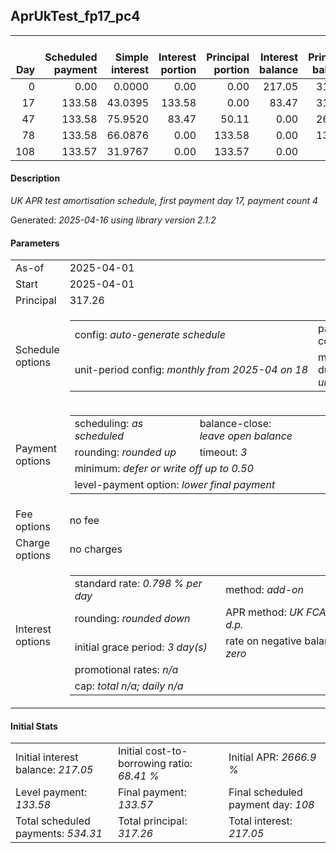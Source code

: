 <h2>AprUkTest_fp17_pc4</h2>
<table>
    <thead style="vertical-align: bottom;">
        <th style="text-align: right;">Day</th>
        <th style="text-align: right;">Scheduled payment</th>
        <th style="text-align: right;">Simple interest</th>
        <th style="text-align: right;">Interest portion</th>
        <th style="text-align: right;">Principal portion</th>
        <th style="text-align: right;">Interest balance</th>
        <th style="text-align: right;">Principal balance</th>
        <th style="text-align: right;">Total simple interest</th>
        <th style="text-align: right;">Total interest</th>
        <th style="text-align: right;">Total principal</th>
    </thead>
    <tr style="text-align: right;">
        <td class="ci00">0</td>
        <td class="ci01" style="white-space: nowrap;">0.00</td>
        <td class="ci02">0.0000</td>
        <td class="ci03">0.00</td>
        <td class="ci04">0.00</td>
        <td class="ci05">217.05</td>
        <td class="ci06">317.26</td>
        <td class="ci07">0.0000</td>
        <td class="ci08">0.00</td>
        <td class="ci09">0.00</td>
    </tr>
    <tr style="text-align: right;">
        <td class="ci00">17</td>
        <td class="ci01" style="white-space: nowrap;">133.58</td>
        <td class="ci02">43.0395</td>
        <td class="ci03">133.58</td>
        <td class="ci04">0.00</td>
        <td class="ci05">83.47</td>
        <td class="ci06">317.26</td>
        <td class="ci07">43.0395</td>
        <td class="ci08">133.58</td>
        <td class="ci09">0.00</td>
    </tr>
    <tr style="text-align: right;">
        <td class="ci00">47</td>
        <td class="ci01" style="white-space: nowrap;">133.58</td>
        <td class="ci02">75.9520</td>
        <td class="ci03">83.47</td>
        <td class="ci04">50.11</td>
        <td class="ci05">0.00</td>
        <td class="ci06">267.15</td>
        <td class="ci07">118.9915</td>
        <td class="ci08">217.05</td>
        <td class="ci09">50.11</td>
    </tr>
    <tr style="text-align: right;">
        <td class="ci00">78</td>
        <td class="ci01" style="white-space: nowrap;">133.58</td>
        <td class="ci02">66.0876</td>
        <td class="ci03">0.00</td>
        <td class="ci04">133.58</td>
        <td class="ci05">0.00</td>
        <td class="ci06">133.57</td>
        <td class="ci07">185.0791</td>
        <td class="ci08">217.05</td>
        <td class="ci09">183.69</td>
    </tr>
    <tr style="text-align: right;">
        <td class="ci00">108</td>
        <td class="ci01" style="white-space: nowrap;">133.57</td>
        <td class="ci02">31.9767</td>
        <td class="ci03">0.00</td>
        <td class="ci04">133.57</td>
        <td class="ci05">0.00</td>
        <td class="ci06">0.00</td>
        <td class="ci07">217.0558</td>
        <td class="ci08">217.05</td>
        <td class="ci09">317.26</td>
    </tr>
</table>
<h4>Description</h4>
<p><i>UK APR test amortisation schedule, first payment day 17, payment count 4</i></p>
<p>Generated: <i>2025-04-16 using library version 2.1.2</i></p>
<h4>Parameters</h4>
<table>
    <tr>
        <td>As-of</td>
        <td>2025-04-01</td>
    </tr>
    <tr>
        <td>Start</td>
        <td>2025-04-01</td>
    </tr>
    <tr>
        <td>Principal</td>
        <td>317.26</td>
    </tr>
    <tr>
        <td>Schedule options</td>
        <td>
            <table>
                <tr>
                    <td>config: <i>auto-generate schedule</i></td>
                    <td>payment count: <i>4</i></td>
                </tr>
                <tr>
                    <td style="white-space: nowrap;">unit-period config: <i>monthly from 2025-04 on 18</i></td>
                    <td>max duration: <i>unlimited</i></td>
                </tr>
            </table>
        </td>
    </tr>
    <tr>
        <td>Payment options</td>
        <td>
            <table>
                <tr>
                    <td>scheduling: <i>as scheduled</i></td>
                    <td>balance-close: <i>leave&nbsp;open&nbsp;balance</i></td>
                </tr>
                <tr>
                    <td>rounding: <i>rounded up</i></td>
                    <td>timeout: <i>3</i></td>
                </tr>
                <tr>
                    <td colspan='2'>minimum: <i>defer&nbsp;or&nbsp;write&nbsp;off&nbsp;up&nbsp;to&nbsp;0.50</i></td>
                </tr>
                <tr>
                    <td colspan='2'>level-payment option: <i>lower&nbsp;final&nbsp;payment</i></td>
                </tr>
            </table>
        </td>
    </tr>
    <tr>
        <td>Fee options</td>
        <td>no fee
        </td>
    </tr>
    <tr>
        <td>Charge options</td>
        <td>no charges
        </td>
    </tr>
    <tr>
        <td>Interest options</td>
        <td>
            <table>
                <tr>
                    <td>standard rate: <i>0.798 % per day</i></td>
                    <td>method: <i>add-on</i></td>
                </tr>
                <tr>
                    <td>rounding: <i>rounded down</i></td>
                    <td>APR method: <i>UK FCA to 1 d.p.</i></td>
                </tr>
                <tr>
                    <td>initial grace period: <i>3 day(s)</i></td>
                    <td>rate on negative balance: <i>zero</i></td>
                </tr>
                <tr>
                    <td colspan="2">promotional rates: <i><i>n/a</i></i></td>
                </tr>
                <tr>
                    <td colspan="2">cap: <i>total <i>n/a</i>; daily <i>n/a</i></td>
                </tr>
            </table>
        </td>
    </tr>
</table>
<h4>Initial Stats</h4>
<table>
    <tr>
        <td>Initial interest balance: <i>217.05</i></td>
        <td>Initial cost-to-borrowing ratio: <i>68.41 %</i></td>
        <td>Initial APR: <i>2666.9 %</i></td>
    </tr>
    <tr>
        <td>Level payment: <i>133.58</i></td>
        <td>Final payment: <i>133.57</i></td>
        <td>Final scheduled payment day: <i>108</i></td>
    </tr>
    <tr>
        <td>Total scheduled payments: <i>534.31</i></td>
        <td>Total principal: <i>317.26</i></td>
        <td>Total interest: <i>217.05</i></td>
    </tr>
</table>
